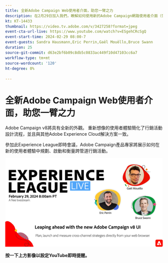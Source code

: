 ```yaml
---
title: 全新Adobe Campaign Web使用者介面，助您一臂之力
description: 在2月29日加入我們，瞭解如何使用新的Adobe Campaign網路使用者介面（包括Beta版的Generative AI功能）計畫、推出和衡量跨管道策略。
kt: KT-14433
thumbnail: https://video.tv.adobe.com/v/3427258?format=jpeg
event-cta-url-live: https://www.youtube.com/watch?v=ESgehCRcSgQ
event-start-time: 2024-02-29 08:00-7
event-guests: Sandra Hausmann,Eric Perrin,Gaël Mouëllo,Bruce Swann
duration: 25
source-git-commit: d63e2bf6b09c8db5c0833ac449f10d47103cc6a7
workflow-type: tm+mt
source-wordcount: '120'
ht-degree: 0%

---
```


# 全新Adobe Campaign Web使用者介面，助您一臂之力

Adobe Campaign v8將具有全新的外觀。 重新想像的使用者體驗簡化了行銷活動設計流程，並且與其他Adobe Experience Cloud解決方案一致。

參加此Experience League即時會議，Adobe Campaign產品專家將展示如何在新的使用者體驗中規劃、啟動和衡量跨管道行銷活動。

[![ExL LIVE 2024年2月29日](../assets/Feb29_2024_WebBanner.png)](https://www.youtube.com/watch?v=ESgehCRcSgQ)

**按一下上方影像以設定YouTube即時提醒。**
